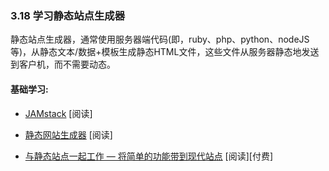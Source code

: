 ### 3.18 学习静态站点生成器

静态站点生成器，通常使用服务器端代码(即，ruby、php、python、nodeJS等)，从静态文本/数据+模板生成静态HTML文件，这些文件从服务器静态地发送到客户机，而不需要动态。

#### 基础学习:

* [JAMstack](https://jamstack.org/) \[阅读\]

* [静态网站生成器](http://www.oreilly.com/web-platform/free/static-site-generators.csp) \[阅读\]

* [与静态站点一起工作 — 将简单的功能带到现代站点](https://www.amazon.com/Working-Static-Sites-Bringing-Simplicity/dp/1491960949) \[阅读\]\[付费\]
